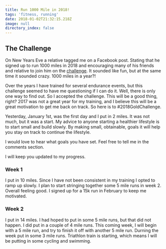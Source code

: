 ```yaml
---
title: Run 1000 Mile in 2018!
tags: 'fitness, running'
date: 2018-01-02T21:32:15.218Z
image: null
directory_index: false
---
```

## The Challenge

On New Years Eve a relative tagged me on a Facebook post. Stating that he signed up to run 1000 miles in 2018 and encouraging many of his friends and relative to join him on the [challenge](https://ilovetorun.org/2018-gold-challenge). It sounded like fun, but at the same time it sounded crazy. 1000 miles in a year?! 

Over the years I have trained for several endurance events, but this challenge seemed to have me questioning if I can do it. Well, there is only one way to find out. So I accepted the challenge. This will be a good thing, right? 2017 was not a great year for my training, and I believe this will be a great motivation to get me back on track. So here is to \#2018GoldChallenge.

Yesterday, January 1st, was the first day and I put in 2 miles. It was not much, but it was a start. My advice to anyone starting a healthier lifestyle is to start small and build slowly. By making small, obtainable, goals it will help you stay on track to continue the lifestyle.

I would love to hear what goals you have set. Feel free to tell me in the comments section.

I will keep you updated to my progress.

### Week 1
I put in 10 miles. Since I have not been consistent in my training I opted to ramp up slowly. I plan to start stringing together some 5 mile runs in week 2. Overall feeling good. I signed up for a 15k run in February to keep me motivated.

### Week 2
I put in 14 miles. I had hoped to put in some 5 mile runs, but that did not happen. I did put in a couple of 4 mile runs. This coming week, I will begin with a 5 mile run, and try to finish it off with another 5 mile run. Durning the week put in some 3 mile runs. Triathlon train is starting, which means I will be putting in some cycling and swimming. 


